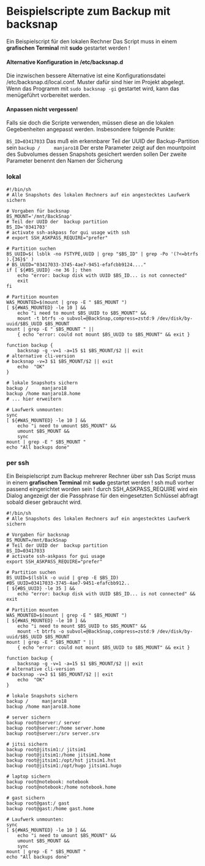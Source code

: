 # Beispielscripte zum Backup mit backsnap
Ein Beispielscript für den lokalen Rechner
Das Script muss in einem **grafischen Terminal** mit **sudo** gestartet werden !

#### Alternative Konfiguration in /etc/backsnap.d
Die inzwischen bessere Alternative ist eine Konfigurationsdatei /etc/backsnap.d/local.conf. Muster dafür sind hier im Projekt abgelegt. Wenn das Programm mit `sudo backsnap -gi` gestartet wird, kann das menügeführt vorbereitet werden.

#### Anpassen nicht vergessen!
Falls sie doch die Scripte verwenden, müssen diese an die lokalen Gegebenheiten angepasst werden. Insbesondere folgende Punkte:

`BS_ID=03417033`
 Das muß ein erkennbarer Teil der UUID der Backup-Partition sein
`backup /     manjaro18`
 Der erste Parameter zeigt auf den mountpoint des Subvolumes dessen Snapshots gesichert werden sollen
 Der zweite Parameter benennt den Namen der Sicherung
### lokal

```
#!/bin/sh
# Alle Snapshots des lokalen Rechners auf ein angestecktes Laufwerk sichern

# Vorgaben für backsnap
BS_MOUNT='/mnt/BackSnap'
# Teil der UUID der  backup partition
BS_ID='0341703'
# activate ssh-askpass for gui usage with ssh
# export SSH_ASKPASS_REQUIRE="prefer"

# Partition suchen
BS_UUID=$( lsblk -no FSTYPE,UUID | grep "$BS_ID" | grep -Po '(?<=btrfs  ).{36}$' ) 
# BS_UUID="03417033-3745-4ae7-9451-efafcbb9124...."
if [ ${#BS_UUID} -ne 36 ]; then 
    echo "error: backup disk with UUID $BS_ID... is not connected" 
    exit
fi

# Partition mounten
WAS_MOUNTED=$(mount | grep -E " $BS_MOUNT ")
[ ${#WAS_MOUNTED} -le 10 ] && 
    echo "i need to mount $BS_UUID to $BS_MOUNT" && 
    mount -t btrfs -o subvol=@BackSnap,compress=zstd:9 /dev/disk/by-uuid/$BS_UUID $BS_MOUNT
mount | grep -E " $BS_MOUNT " ||
    { echo "error: could not mount $BS_UUID to $BS_MOUNT" && exit }

function backup {
    backsnap -g -v=1 -a=15 $1 $BS_MOUNT/$2 || exit
# alternative cli-version
# backsnap -v=3 $1 $BS_MOUNT/$2 || exit    
    echo  "OK"
}

# lokale Snapshots sichern
backup /     manjaro18
backup /home manjaro18.home
# ... hier erweitern

# Laufwerk unmounten:
sync
[ ${#WAS_MOUNTED} -le 10 ] && 
    echo "i need to umount $BS_MOUNT" && 
    umount $BS_MOUNT &&
    sync
mount | grep -E " $BS_MOUNT "
echo "All backups done"
```
### per ssh
Ein Beispielscript zum Backup mehrerer Rechner über ssh
Das Script muss in einem **grafischen Terminal** mit **sudo** gestartet werden !
ssh muß vorher passend eingerichtet worden sein !
durch SSH_ASKPASS_REQUIRE wird ein Dialog angezeigt der die Passphrase für den eingesetzten Schlüssel abfragt sobald dieser gebraucht wird.
```
#!/bin/sh
# Alle Snapshots des lokalen Rechners auf ein angestecktes Laufwerk sichern

# Vorgaben für backsnap
BS_MOUNT=/mnt/BackSnap
# Teil der UUID der  backup partition
BS_ID=03417033
# activate ssh-askpass for gui usage
export SSH_ASKPASS_REQUIRE="prefer"

# Partition suchen
BS_UUID=$(lsblk -o uuid | grep -E $BS_ID)
#BS_UUID=03417033-3745-4ae7-9451-efafcbb912..
[ ${#BS_UUID} -le 35 ] && 
    echo "error: backup disk with UUID $BS_ID... is not connected" && exit

# Partition mounten
WAS_MOUNTED=$(mount | grep -E " $BS_MOUNT ")
[ ${#WAS_MOUNTED} -le 10 ] && 
    echo "i need to mount $BS_UUID to $BS_MOUNT" && 
    mount -t btrfs -o subvol=@BackSnap,compress=zstd:9 /dev/disk/by-uuid/$BS_UUID $BS_MOUNT
mount | grep -E " $BS_MOUNT " ||
    { echo "error: could not mount $BS_UUID to $BS_MOUNT" && exit }

function backup {
    backsnap -g -v=1 -a=15 $1 $BS_MOUNT/$2 || exit
# alternative cli-version
# backsnap -v=3 $1 $BS_MOUNT/$2 || exit    
    echo  "OK"
}

# lokale Snapshots sichern
backup /     manjaro18
backup /home manjaro18.home

# server sichern
backup root@server:/ server
backup root@server:/home server.home
backup root@server:/srv server.srv

# jitsi sichern
backup root@jitsim1:/ jitsim1
backup root@jitsim1:/home jitsim1.home
backup root@jitsim1:/opt/hst jitsim1.hst
backup root@jitsim1:/opt/hugo jitsim1.hugo

# laptop sichern 
backup root@notebook: notebook
backup root@notebook:/home notebook.home

# gast sichern
backup root@gast:/ gast
backup root@gast:/home gast.home

# Laufwerk unmounten:
sync
[ ${#WAS_MOUNTED} -le 10 ] && 
    echo "i need to umount $BS_MOUNT" && 
    umount $BS_MOUNT &&
    sync
mount | grep -E " $BS_MOUNT "
echo "All backups done"
```
